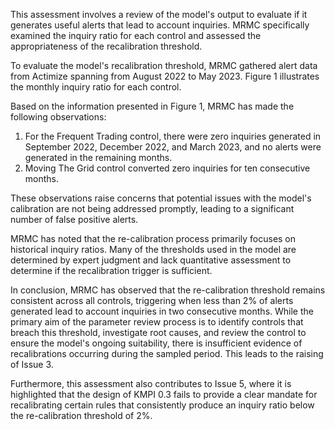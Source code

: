 
This assessment involves a review of the model's output to evaluate if it generates useful alerts that lead to account inquiries. MRMC specifically examined the inquiry ratio for each control and assessed the appropriateness of the recalibration threshold.

To evaluate the model's recalibration threshold, MRMC gathered alert data from Actimize spanning from August 2022 to May 2023. Figure 1 illustrates the monthly inquiry ratio for each control.

Based on the information presented in Figure 1, MRMC has made the following observations:

1. For the Frequent Trading control, there were zero inquiries generated in September 2022, December 2022, and March 2023, and no alerts were generated in the remaining months.
2. Moving The Grid control converted zero inquiries for ten consecutive months.

These observations raise concerns that potential issues with the model's calibration are not being addressed promptly, leading to a significant number of false positive alerts.

MRMC has noted that the re-calibration process primarily focuses on historical inquiry ratios. Many of the thresholds used in the model are determined by expert judgment and lack quantitative assessment to determine if the recalibration trigger is sufficient.

In conclusion, MRMC has observed that the re-calibration threshold remains consistent across all controls, triggering when less than 2% of alerts generated lead to account inquiries in two consecutive months. While the primary aim of the parameter review process is to identify controls that breach this threshold, investigate root causes, and review the control to ensure the model's ongoing suitability, there is insufficient evidence of recalibrations occurring during the sampled period. This leads to the raising of Issue 3.

Furthermore, this assessment also contributes to Issue 5, where it is highlighted that the design of KMPI 0.3 fails to provide a clear mandate for recalibrating certain rules that consistently produce an inquiry ratio below the re-calibration threshold of 2%.



